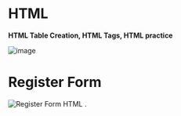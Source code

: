 # HTML
**HTML Table Creation, HTML Tags, HTML practice**

<img>![image](https://github.com/DhanushKrishnan/HTML/assets/29054766/6f62156f-211d-4b94-85e9-0640a5433e51)
</img>
# Register Form
<img>![Register Form HTML](https://github.com/dhan-profile/HTML/assets/29054766/71c44816-4aa4-4e82-98c0-e296113fbee0)
</img>
.
